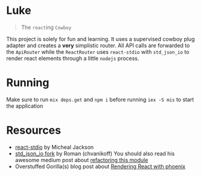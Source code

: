 # Luke

> The `react`ing `Cowboy`

This project is solely for fun and learning.
It uses a supervised cowboy plug adapter and creates a __very__ simplistic router.
All API calls are forwarded to the `ApiRouter` while the `ReactRouter` uses `react-stdio` with `std_json_io` to render react elements through a little `nodejs` process.

# Running

Make sure to run `mix deps.get` and `npm i` before running `iex -S mis` to start the application

# Resources

* [react-stdio](https://github.com/mjackson/react-stdio) by Micheal Jackson
* [std_json_io fork](https://github.com/chvanikoff/std_json_io/tree/refactoring) by Roman (chvanikoff) You should also read his awesome medium post about [refactoring this module](https://medium.com/@chvanikoff/lets-refactor-std-json-io-e444b6f2c580)
* Overstuffed Gorilla(s) blog post about [Rendering React with phoenix](http://blog.overstuffedgorilla.com/render-react-with-phoenix/)
